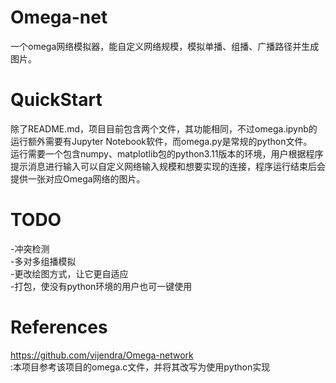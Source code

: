# Omega-net
一个omega网络模拟器，能自定义网络规模，模拟单播、组播、广播路径并生成图片。

# QuickStart
除了README.md，项目目前包含两个文件，其功能相同，不过omega.ipynb的运行额外需要有Jupyter Notebook软件，而omega.py是常规的python文件。<br>
运行需要一个包含numpy、matplotlib包的python3.11版本的环境，用户根据程序提示消息进行输入可以自定义网络输入规模和想要实现的连接，程序运行结束后会提供一张对应Omega网络的图片。<br>

# TODO
-冲突检测<br>
-多对多组播模拟<br>
-更改绘图方式，让它更自适应<br>
-打包，使没有python环境的用户也可一键使用

# References
https://github.com/vijendra/Omega-network<br>:本项目参考该项目的omega.c文件，并将其改写为使用python实现
